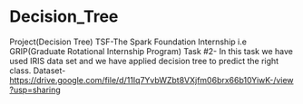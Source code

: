 # Decision_Tree
Project(Decision Tree)
TSF-The Spark Foundation Internship i.e GRIP(Graduate Rotational Internship Program)
Task #2- In this task we have used IRIS data set and we have applied decision tree to predict the right class.
Dataset-https://drive.google.com/file/d/11Iq7YvbWZbt8VXjfm06brx66b10YiwK-/view?usp=sharing


